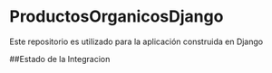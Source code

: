 # ProductosOrganicosDjango
Este repositorio es utilizado para la aplicación construida en Django


##Estado de la Integracion
